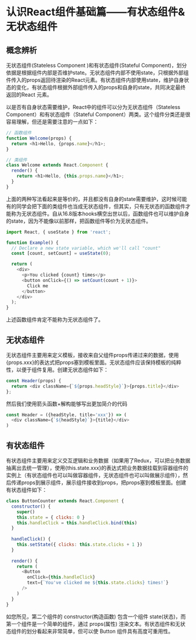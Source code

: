 # 认识React组件基础篇——有状态组件&无状态组件

## 概念辨析

无状态组件(Stateless Component )和有状态组件(Stateful Component)，划分依据是根据组件内部是否维护state。无状态组件内部不使用state，只根据外部组件传入的props返回待渲染的React元素。有状态组件内部使用state，维护自身状态的变化，有状态组件根据外部组件传入的props和自身的state，共同决定最终返回的React 元素。

以是否有自身状态需要维护，React中的组件可以分为无状态组件（Stateless Component）和有状态组件（Stateful Component）两类。这个组件分类还是很容易理解，但还是需要注意的一点如下：

```js
// 函数组件
function Welcome(props) {
  return <h1>Hello, {props.name}</h1>;
}

// 类组件
class Welcome extends React.Component {
  render() {
    return <h1>Hello, {this.props.name}</h1>;
  }
}
```

上面的两种写法看起来是等价的，并且都没有自身的state需要维护，这时候可能有的同学会把下面的类组件也当成无状态组件，但其实，只有无状态的函数组件才能称为无状态组件。自从16.8版本hooks横空出世以后，函数组件也可以维护自身的state，因为不能像以前那样，把函数组件等价为无状态组件。

``` js
import React, { useState } from 'react';

function Example() {
  // Declare a new state variable, which we'll call "count"
  const [count, setCount] = useState(0);

  return (
    <div>
      <p>You clicked {count} times</p>
      <button onClick={() => setCount(count + 1)}>
        Click me
      </button>
    </div>
  );
}
```

上述函数组件肯定不能称为无状态组件了。

## 无状态组件

无状态组件主要用来定义模板，接收来自父组件props传递过来的数据，使用{props.xxx}的表达式把props塞到模板里面。无状态组件应该保持模板的纯粹性，以便于组件复用。创建无状态组件如下：

``` js
const Header(props) {
  return <div className={`${props.headStyle}`}>{props.title}</div>
};
```

然后我们使用箭头函数+解构能够写出更加简介的代码

``` js
const Header = ({headStyle, title='xxx'}) => (
  <div className={`${headStyle}`}>{title}</div>
)
```

## 有状态组件

有状态组件主要用来定义交互逻辑和业务数据（如果用了Redux，可以把业务数据抽离出去统一管理），使用{this.state.xxx}的表达式把业务数据挂载到容器组件的实例上（有状态组件也可以叫做容器组件，无状态组件也可以叫做展示组件），然后传递props到展示组件，展示组件接收到props，把props塞到模板里面。创建有状态组件如下：

``` js
class ButtonCounter extends React.Component {
  constructor() {
    super()
    this.state = { clicks: 0 }
    this.handleClick = this.handleClick.bind(this)
  }
 
  handleClick() {
    this.setState({ clicks: this.state.clicks + 1 })
  }
 
  render() {
    return (
      <Button
        onClick={this.handleClick}
        text={`You've clicked me ${this.state.clicks} times!`}
      />
    )
  }
}
```

如您所见，第二个组件的 constructor(构造函数) 包含一个组件 state(状态)，而第一个组件是一个简单的组件，通过 props(属性) 渲染文本。有状态组件和无状态组件的划分看起来非常简单，但可以使 Button 组件具有高度可重用性。